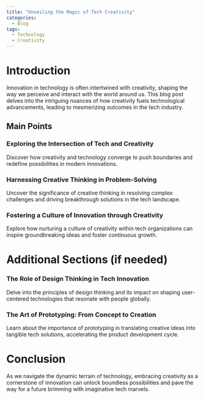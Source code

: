 ```yaml
---
title: "Unveiling the Magic of Tech Creativity"
categories:
  - Blog
tags:
  - Technology
  - Creativity
---
```


# Introduction
Innovation in technology is often intertwined with creativity, shaping the way we perceive and interact with the world around us. This blog post delves into the intriguing nuances of how creativity fuels technological advancements, leading to mesmerizing outcomes in the tech industry.

## Main Points
### Exploring the Intersection of Tech and Creativity
Discover how creativity and technology converge to push boundaries and redefine possibilities in modern innovations.

### Harnessing Creative Thinking in Problem-Solving
Uncover the significance of creative thinking in resolving complex challenges and driving breakthrough solutions in the tech landscape.

### Fostering a Culture of Innovation through Creativity
Explore how nurturing a culture of creativity within tech organizations can inspire groundbreaking ideas and foster continuous growth.

# Additional Sections (if needed)
### The Role of Design Thinking in Tech Innovation
Delve into the principles of design thinking and its impact on shaping user-centered technologies that resonate with people globally.

### The Art of Prototyping: From Concept to Creation
Learn about the importance of prototyping in translating creative ideas into tangible tech solutions, accelerating the product development cycle.

# Conclusion
As we navigate the dynamic terrain of technology, embracing creativity as a cornerstone of innovation can unlock boundless possibilities and pave the way for a future brimming with imaginative tech marvels.
